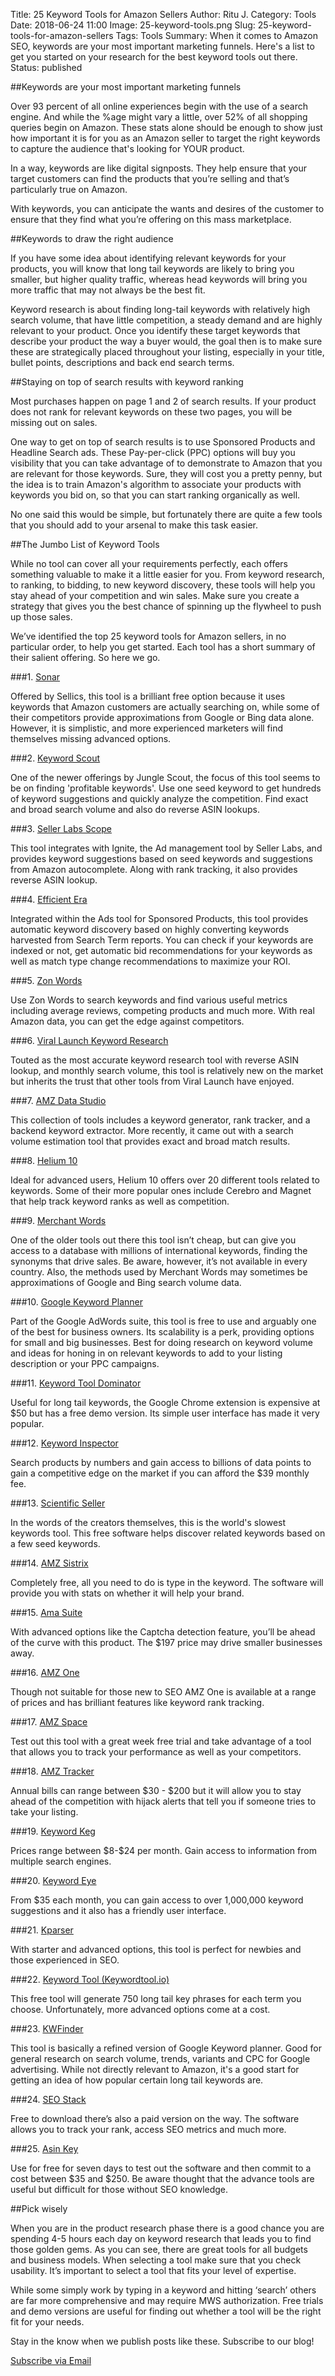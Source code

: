 Title: 25 Keyword Tools for Amazon Sellers
Author: Ritu J.
Category: Tools
Date: 2018-06-24 11:00
Image: 25-keyword-tools.png
Slug: 25-keyword-tools-for-amazon-sellers
Tags: Tools
Summary: When it comes to Amazon SEO, keywords are your most important marketing funnels. Here's a list to get you started on your research for the best keyword tools out there.
Status: published

##Keywords are your most important marketing funnels
<p class="Class2">Over 93 percent of all online experiences begin with the use of a search engine. And while the %age might vary a little, over 52% of all shopping queries begin on Amazon. These stats alone should be enough to show just how important it is for you as an Amazon seller to target the right keywords to capture the audience that's looking for YOUR product.
</p>
<p class="Class2">In a way, keywords are like digital signposts. They help ensure that your target customers can find the products that you’re selling and that’s particularly true on Amazon.
</p>
<p class="Class2">With keywords, you can anticipate the wants and desires of the customer to ensure that they find what you’re offering on this mass marketplace.
</p>

##Keywords to draw the right audience
<p class="Class2">If you have some idea about identifying relevant keywords for your products, you will know that long tail keywords are likely to bring you smaller, but higher quality traffic, whereas head keywords will bring you more traffic that may not always be the best fit.
</p>

<p class="Class2">Keyword research is about finding long-tail keywords with relatively high search volume, that have little competition, a steady demand and are highly relevant to your product. Once you identify these target keywords that describe your product the way a buyer would, the goal then is to make sure these are strategically placed throughout your listing, especially in your title, bullet points,  descriptions and back end search terms.
</p>

##Staying on top of search results with keyword ranking
<p class="Class2">Most purchases happen on page 1 and 2 of search results. If your product does not rank for relevant keywords on these two pages, you will be missing out on sales.
</p>

<p class="Class2">One way to get on top of search results is to use Sponsored Products and Headline Search ads. These Pay-per-click (PPC) options will buy you visibility that you can take advantage of to demonstrate to Amazon that you are relevant for those keywords. Sure, they will cost you a pretty penny, but the idea is to train Amazon's algorithm to associate your products with keywords you bid on, so that you can start ranking organically as well.
</p>

<p class="Class2">No one said this would be simple, but fortunately there are quite a few tools that you should add to your arsenal to make this task easier.
</p>

##The Jumbo List of Keyword Tools
<p class="Class2">While no tool can cover all your requirements perfectly, each offers something valuable to make it a little easier for you.
From keyword research, to ranking, to bidding, to new keyword discovery, these tools will help you stay ahead of your competition and win sales. Make sure you create a strategy that gives you the best chance of spinning up the flywheel to push up those sales.
</p>

<p class="Class2">We’ve identified the top 25 keyword tools for Amazon sellers, in no particular order, to help you get started. Each tool has a short summary of their salient offering. So here we go.
</p>

###1. <a href="https://sonar-tool.com/" target="_blank">Sonar</a>

<p class="Class2">Offered by Sellics, this tool is a brilliant free option because it uses keywords that Amazon customers are actually searching on, while some of their competitors provide approximations from Google or Bing data alone. However, it is simplistic, and more experienced marketers will find themselves missing advanced options.
</p>
###2. <a href="" target="_blank">Keyword Scout</a>

<p class="Class2">One of the newer offerings by Jungle Scout, the focus of this tool seems to be on finding 'profitable keywords'. Use one seed keyword to get hundreds of keyword suggestions and quickly analyze the competition. Find exact and broad search volume and also do reverse ASIN lookups.
</p>
###3. <a href="https://scope.sellerlabs.com/#" target="_blank">Seller Labs Scope</a>

<p class="Class2">This tool integrates with Ignite, the Ad management tool by Seller Labs, and provides keyword suggestions based on seed keywords and suggestions from Amazon autocomplete. Along with rank tracking, it also provides reverse ASIN lookup.
</p>
###4. <a href="https://efficientera.com/pages/adreports/?utm_source=keywords-blogpost" target="_blank">Efficient Era</a>

<p class="Class2">Integrated within the Ads tool for Sponsored Products, this tool provides automatic keyword discovery based on highly converting keywords harvested from Search Term reports. You can check if your keywords are indexed or not, get automatic bid recommendations for your keywords as well as match type change recommendations to maximize your ROI.
</p>
###5. <a href="" target="_blank">Zon Words</a>

<p class="Class2">Use Zon Words to search keywords and find various useful metrics including average reviews, competing products and much more. With real Amazon data, you can get the edge against competitors.
</p>

###6. <a href="https://viral-launch.com/keyword-research.html" target="_blank">Viral Launch Keyword Research</a>

<p class="Class2">Touted as the most accurate keyword research tool with reverse ASIN lookup, and monthly search volume, this tool is relatively new on the market but inherits the trust that other tools from Viral Launch have enjoyed.
</p>

###7. <a href="" target="_blank">AMZ Data Studio</a>

<p class="Class2">This collection of tools includes a keyword generator, rank tracker, and a backend keyword extractor. More recently, it came out with a search volume estimation tool that provides exact and broad match results.

</p>
###8. <a href="https://helium10.com/#" target="_blank">Helium 10</a>

<p class="Class2">Ideal for advanced users, Helium 10 offers over 20 different tools related to keywords. Some of their more popular ones include Cerebro and Magnet that help track keyword ranks as well as competition.
</p>
###9. <a href="https://merchantwords.com/#" target="_blank">Merchant Words</a>

<p class="Class2">One of the older tools out there this tool isn’t cheap, but can give you access to a database with millions of international keywords, finding the synonyms that drive sales. Be aware, however, it’s not available in every country. Also, the methods used by Merchant Words may sometimes be approximations of Google and Bing search volume data.
</p>

###10. <a href="https://adwords.google.com/ko/KeywordPlanner/Home" target="_blank">Google Keyword Planner</a>

<p class="Class2">Part of the Google AdWords suite, this tool is free to use and arguably one of the best for business owners. Its scalability is a perk, providing options for small and big businesses. Best for doing research on keyword volume and ideas for honing in on relevant keywords to add to your listing description or your PPC campaigns.
</p>

###11. <a href="https://keywordtooldominator.com/#" target="_blank">Keyword Tool Dominator</a>

<p class="Class2">Useful for long tail keywords, the Google Chrome extension is expensive at $50 but has a free demo version.  Its simple user interface has made it very popular.
</p>

###12. <a href="https://www.keywordinspector.com/#" target="_blank">Keyword Inspector</a>
<p class="Class2">Search products by numbers and gain access to billions of data points to gain a competitive edge on the market if you can afford the $39 monthly fee.
</p>

###13. <a href="https://scientificseller.com/#" target="_blank">Scientific Seller</a>

<p class="Class2">In the words of the creators themselves, this is the world's slowest keywords tool. This free software helps discover related keywords based on a few seed keywords.
</p>

###14. <a href="https://amz.sistrix.com/de/keywords#" target="_blank">AMZ Sistrix</a>

<p class="Class2">Completely free, all you need to do is type in the keyword. The software will provide you with stats on whether it will help your brand.
</p>
###15. <a href="https://amasuite.com/#" target="_blank">Ama Suite</a>

<p class="Class2">With advanced options like the Captcha detection feature, you’ll be ahead of the curve with this product. The $197 price may drive smaller businesses away.
</p>
###16. <a href="https://amz.one/#" target="_blank">AMZ One</a>

<p class="Class2">Though not suitable for those new to SEO AMZ One is available at a range of prices and has brilliant features like keyword rank tracking.
</p>
###17. <a href="https://amz.space/#" target="_blank">AMZ Space</a>

<p class="Class2">Test out this tool with a great week free trial and take advantage of a tool that allows you to track your performance as well as your competitors.
</p>
###18. <a href="https://amztracker.com/#" target="_blank">AMZ Tracker</a>

<p class="Class2">Annual bills can range between $30 - $200 but it will allow you to stay ahead of the competition with hijack alerts that tell you if someone tries to take your listing.
</p>
###19. <a href="https://keywordkeg.com/#" target="_blank">Keyword Keg</a>

<p class="Class2">Prices range between $8-$24 per month. Gain access to information from multiple search engines.
</p>
###20. <a href="https://keywordeye.com/#" target="_blank">Keyword Eye</a>

<p class="Class2">From $35 each month, you can gain access to over 1,000,000 keyword suggestions and it also has a friendly user interface.
</p>
###21. <a href="https://kparser.com/#" target="_blank">Kparser</a>

<p class="Class2">With starter and advanced options, this tool is perfect for newbies and those experienced in SEO.
</p>

###22. <a href="https://keywordtool.io/#" target="_blank">Keyword Tool (Keywordtool.io)</a>

<p class="Class2">This free tool will generate 750 long tail key phrases for each term you choose. Unfortunately, more advanced options come at a cost.
</p>

###23. <a href="https://kwfinder.com" target="_blank">KWFinder</a>

<p class="Class2">This tool is basically a refined version of Google Keyword planner. Good for general research on search volume, trends, variants and CPC for Google advertising. While not directly relevant to Amazon, it's a good start for getting an idea of how popular certain long tail keywords are.
</p>
###24. <a href="https://www.seostack.net/#" target="_blank">SEO Stack</a>

<p class="Class2">Free to download there’s also a paid version on the way. The software allows you to track your rank, access SEO metrics and much more.
</p>
###25. <a href="https://asinkey.com/#" target="_blank">Asin Key</a>

<p class="Class2">Use for free for seven days to test out the software and then commit to a cost between $35 and $250. Be aware thought that the advance tools are useful but difficult for those without SEO knowledge.
</p>

##Pick wisely

<p class="Class2">When you are in the product research phase there is a good chance you are spending 4-5 hours each day on keyword research that leads you to find those golden gems. As you can see, there are great tools for all budgets and business models. When selecting a tool make sure that you check usability. It’s important to select a tool that fits your level of expertise.
</p>

<p class="Class2">While some simply work by typing in a keyword and hitting ‘search’ others are far more comprehensive and may require MWS authorization. Free trials and demo versions are useful for finding out whether a tool will be the right fit for your needs.</p>

<p class="Class2">Stay in the know when we publish posts like these. Subscribe to our blog!</p>


<a class="btn btn-primary" href="https://efficientera.leadpages.co/leadbox/121f91a73f72a2%3A12c54680e746dc/5687539843203072/" target="_blank">Subscribe via Email</a><script data-leadbox="121f91a73f72a2:12c54680e746dc" data-url="https://efficientera.leadpages.co/leadbox/121f91a73f72a2%3A12c54680e746dc/5687539843203072/" data-config="%7B%7D" type="text/javascript" src="https://efficientera.leadpages.co/leadbox-1468522675.js"></script>


